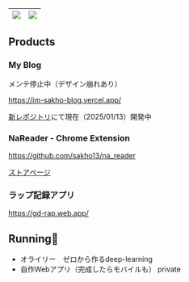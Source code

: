 | <a href="https://github.com/anuraghazra/github-readme-stats"><img align="center" src="https://github-readme-stats.vercel.app/api?username=sakho13&count_private=true&show_icons=true&theme=buefy&count_private=true&hide_border=true" /></a> | <a href="https://github.com/anuraghazra/anuraghazra.github.io"><img align="center" src="https://github-readme-stats.vercel.app/api/top-langs/?username=sakho13&layout=compact&count_private=true&show_icons=true&theme=buefy&hide_border=true" /></a> |
| --- | --- |

## Products

### My Blog

メンテ停止中（デザイン崩れあり）

https://im-sakho-blog.vercel.app/

[新レポジトリ](https://github.com/sakho13/im_sakho_v2)にて現在（2025/01/13）開発中

### NaReader - Chrome Extension

https://github.com/sakho13/na_reader

[ストアページ](https://chrome.google.com/webstore/detail/nareader-%E3%80%8C%E5%B0%8F%E8%AA%AC%E5%AE%B6%E3%81%AB%E3%81%AA%E3%82%8D%E3%81%86%E3%80%8D%E8%AA%AD%E3%81%BF%E4%B8%8A%E3%81%92/kojgbfndddcklfkfjakmobmlhikpcpoe)

### ラップ記録アプリ

https://gd-rap.web.app/

## Running🏃

* オライリー　ゼロから作るdeep-learning
* 自作Webアプリ（完成したらモバイルも） private
 
